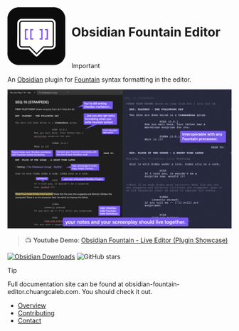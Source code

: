 <img align="left" width="130ch" style='margin-right:1em' src="docs/src/assets/obsidian-fountain-editor-logo.svg"/>

# Obsidian Fountain Editor

<br/>

> [!IMPORTANT]
> An [Obsidian](https://obsidian.md) plugin for [Fountain](https://fountain.io) syntax formatting in the editor.

[![banner](docs/src/assets/banner.png)](https://youtu.be/GORryaw32sI "Obsidian Fountain - Live Editor (Plugin Showcase)")

> 📺 **Youtube Demo**: [Obsidian Fountain - Live Editor (Plugin Showcase)](https://youtu.be/GORryaw32sI)

[![Obsidian Downloads](https://img.shields.io/badge/dynamic/json?logo=obsidian&color=%23483699&label=downloads&query=%24%5B%22fountain-editor%22%5D.downloads&url=https%3A%2F%2Fraw.githubusercontent.com%2Fobsidianmd%2Fobsidian-releases%2Fmaster%2Fcommunity-plugin-stats.json)](https://obsidian.md/plugins?id=fountain-editor) ![GitHub stars](https://img.shields.io/github/stars/chuangcaleb/obsidian-fountain-editor?logo=github&style=flat)

> [!TIP]
> Full documentation site can be found at obsidian-fountain-editor.chuangcaleb.com. You should check it out.

- [Overview](docs/src/content/docs/start-here/overview.mdx)
- [Contributing](docs/src/content/docs/contributing/index.md)
- [Contact](docs/src/content/docs/contributing/contact.md)
